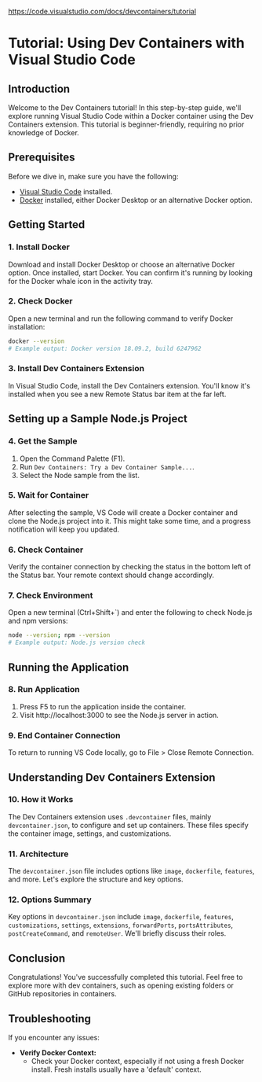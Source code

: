 https://code.visualstudio.com/docs/devcontainers/tutorial


# Tutorial: Using Dev Containers with Visual Studio Code

## Introduction

Welcome to the Dev Containers tutorial! In this step-by-step guide, we'll explore running Visual Studio Code within a Docker container using the Dev Containers extension. This tutorial is beginner-friendly, requiring no prior knowledge of Docker.

## Prerequisites

Before we dive in, make sure you have the following:

- [Visual Studio Code](https://code.visualstudio.com/) installed.
- [Docker](https://www.docker.com/) installed, either Docker Desktop or an alternative Docker option.

## Getting Started

### 1. Install Docker

Download and install Docker Desktop or choose an alternative Docker option. Once installed, start Docker. You can confirm it's running by looking for the Docker whale icon in the activity tray.

### 2. Check Docker

Open a new terminal and run the following command to verify Docker installation:

```bash
docker --version
# Example output: Docker version 18.09.2, build 6247962
```

### 3. Install Dev Containers Extension

In Visual Studio Code, install the Dev Containers extension. You'll know it's installed when you see a new Remote Status bar item at the far left.

## Setting up a Sample Node.js Project

### 4. Get the Sample

1. Open the Command Palette (F1).
2. Run `Dev Containers: Try a Dev Container Sample...`.
3. Select the Node sample from the list.

### 5. Wait for Container

After selecting the sample, VS Code will create a Docker container and clone the Node.js project into it. This might take some time, and a progress notification will keep you updated.

### 6. Check Container

Verify the container connection by checking the status in the bottom left of the Status bar. Your remote context should change accordingly.

### 7. Check Environment

Open a new terminal (Ctrl+Shift+`) and enter the following to check Node.js and npm versions:

```bash
node --version; npm --version
# Example output: Node.js version check
```

## Running the Application

### 8. Run Application

1. Press F5 to run the application inside the container.
2. Visit http://localhost:3000 to see the Node.js server in action.

### 9. End Container Connection

To return to running VS Code locally, go to File > Close Remote Connection.

## Understanding Dev Containers Extension

### 10. How it Works

The Dev Containers extension uses `.devcontainer` files, mainly `devcontainer.json`, to configure and set up containers. These files specify the container image, settings, and customizations.

### 11. Architecture

The `devcontainer.json` file includes options like `image`, `dockerfile`, `features`, and more. Let's explore the structure and key options.

### 12. Options Summary

Key options in `devcontainer.json` include `image`, `dockerfile`, `features`, `customizations`, `settings`, `extensions`, `forwardPorts`, `portsAttributes`, `postCreateCommand`, and `remoteUser`. We'll briefly discuss their roles.

## Conclusion

Congratulations! You've successfully completed this tutorial. Feel free to explore more with dev containers, such as opening existing folders or GitHub repositories in containers.

## Troubleshooting

If you encounter any issues:

- **Verify Docker Context:**
  - Check your Docker context, especially if not using a fresh Docker install. Fresh installs usually have a 'default' context.